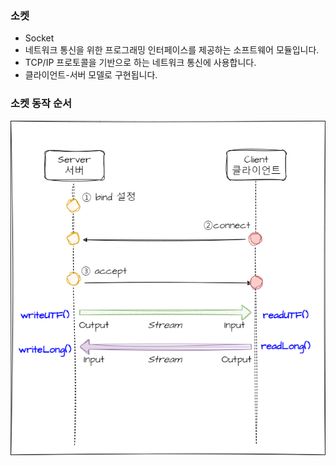 ### 소켓

  * Socket 
  * 네트워크 통신을 위한 프로그래밍 인터페이스를 제공하는 소프트웨어 모듈입니다. 
  * TCP/IP 프로토콜을 기반으로 하는 네트워크 통신에 사용합니다.
  * 클라이언트-서버 모델로 구현됩니다.

### 소켓 동작 순서

![Alt text](images/socket.png)